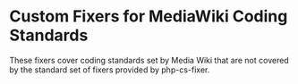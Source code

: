 Custom Fixers for MediaWiki Coding Standards
============================================

These fixers cover coding standards set by Media Wiki that are not covered by the standard set of fixers provided by php-cs-fixer.
